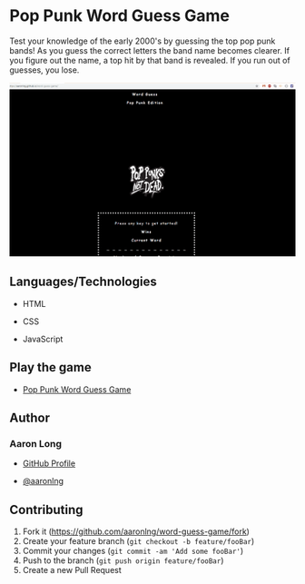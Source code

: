 # Pop Punk Word Guess Game

Test your knowledge of the early 2000's by guessing the top pop punk bands! As you guess the correct letters the band name becomes clearer. If you figure out the name, a top hit by that band is revealed. If you run out of guesses, you lose. 

![Demo of the game](/assets/images/demo.gif)

## Languages/Technologies

- HTML

- CSS

- JavaScript

## Play the game

- [Pop Punk Word Guess Game](https://www.aaronlng.dev/word-guess-game/)

## Author

### Aaron Long

- [GitHub Profile](https://github.com/aaronlng/)

- [@aaronlng](https://twitter.com/aaronlng)

## Contributing

1. Fork it (<https://github.com/aaronlng/word-guess-game/fork>)
2. Create your feature branch (`git checkout -b feature/fooBar`)
3. Commit your changes (`git commit -am 'Add some fooBar'`)
4. Push to the branch (`git push origin feature/fooBar`)
5. Create a new Pull Request
